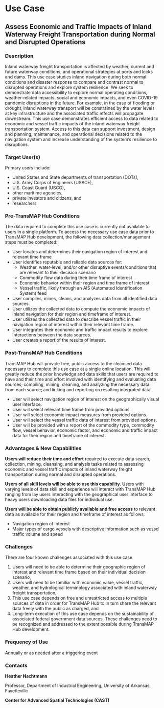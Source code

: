 # Use Case
## Assess Economic and Traffic Impacts of Inland Waterway Freight Transportation during Normal and Disrupted Operations

### Description

Inland waterway freight transportation is affected by weather, current and future waterway conditions, and operational strategies at ports and locks and dams. This use case studies inland navigation during both normal conditions and disaster response to compare and contrast normal to disrupted operations and explore system resilience. We seek to demonstrate data accessibility to explore normal operating conditions, weather-related impacts, social and economic impacts, and even COVID-19 pandemic disruptions in the future. For example, in the case of flooding or drought, inland waterway transport will be constrained by the water levels at key infrastructure and the associated traffic effects will propagate downstream. This use case demonstrates efficient access to data related to economic and vessel traffic impacts of the inland waterway freight transportation system. Access to this data can support investment, design and planning, maintenance, and operational decisions related to the navigation system and increase understanding of the system’s resilience to disruptions.

### Target User(s)

Primary users include:
- United States and State departments of transportation (DOTs),
- U.S. Army Corps of Engineers (USACE),
- U.S. Coast Guard (USCG),
- other maritime agencies,
- private investors and citizens, and
- researchers

### Pre-TransMAP Hub Conditions

The data required to complete this use case is currently not available to users in a single platform. To access the necessary use case data prior to TransMAP Hub development, the following data collection/management steps must be completed:

- User locates and determines their navigation region of interest and relevant time frame
- User identifies reputable and reliable data sources for:
    - Weather, water-level, and/or other disruptive events/conditions that are relevant to their decision scenario
    - Commodity flow data during their time frame of interest
    - Economic behavior within their region and time frame of interest
    - Vessel traffic, likely through an AIS (Automated Identification System) feed
- User compiles, mines, cleans, and analyzes data from all identified data sources.
- User utilizes the collected data to compute the economic impacts of inland navigation for their region and timeframe of interest.
- User utilizes the collected data to describe vessel traffic in their navigation region of interest within their relevant time frame.
- User integrates their economic and traffic impact results to explore interactions between the data sources.
- User creates a report of the results of interest.


### Post-TransMAP Hub Conditions

TransMAP Hub will provide free, public access to the cleansed data necessary to complete this use case at a single online location. This will greatly reduce the prior knowledge and data skills that users are required to have and their time and effort involved with identifying and evaluating data sources; compiling, mining, cleaning, and analyzing the necessary data from each source; and linking and reporting on resulting integrated data.

- User will select navigation region of interest on the geographically visual user interface.
- User will select relevant time frame from provided options.
- User will select economic impact measures from provided options.
- User will select the vessel traffic data of interest from provided options.
- User will be provided with a report of the commodity type, commodity flow, vessel behavior, economic factor, and economic and traffic impact data for their region and timeframe of interest.


### Advantages & New Capabilities

**Users will reduce their time and effort** required to execute data search, collection, mining, cleansing, and analysis tasks related to assessing economic and vessel traffic impacts of inland waterway freight transportation during normal and disrupted operations.

**Users of all skill levels will be able to use this capability**. Users with varying levels of data skill and experience will interact with TransMAP Hub ranging from lay users interacting with the geographical user interface to heavy users downloading data files for individual use.

**Users will be able to obtain publicly available and free access** to relevant data as available for their region and timeframe of interest as follows:
- Navigation region of interest
- Major types of cargo vessels with descriptive information such as vessel traffic volume and speed

### Challenges

There are four known challenges associated with this use case:
1. Users will need to be able to determine their geographic region of interest and relevant time frame based on their individual decision scenario,
2. Users will need to be familiar with economic value, vessel traffic, weather, and hydrological terminology associated with inland waterway freight transportation,
3. This use case depends on free and unrestricted access to multiple sources of data in order for TransMAP Hub to in turn share the relevant data freely with the public as charged, and
4. Long-term execution of this use case depends on the sustainability of associated federal government data sources. These challenges need to be recognized and addressed to the extent possible during TransMAP Hub development.


### Frequency of Use

Annually or as needed after a triggering event

### Contacts

**Heather Nachtmann**

Professor, Department of Industrial Engineering, University of Arkansas, Fayetteville

**Center for Advanced Spatial Technologies (CAST)**
